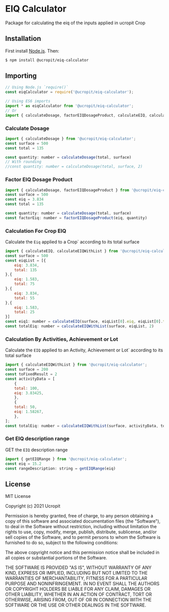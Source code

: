 # EIQ Calculator
Package for calculating the eiq of the inputs applied in ucropit Crop

## Installation

First install [Node.js](http://nodejs.org/). Then:

```sh
$ npm install @ucropit/eiq-calculator
```

## Importing

```javascript
// Using Node.js `require()`
const eiqCalculator = require('@ucropit/eiq-calculator');

// Using ES6 imports
import * as eiqCalculator from '@ucropit/eiq-calculator';
// Or
import { calculateDosage, factorEIQDosageProduct, calculateEIQ, calculateEiqWithList } from '@ucropit/eiq-calculator';
```

### Calculate Dosage

```js
import { calculateDosage } from '@ucropit/eiq-calculator';
const surface = 500
const total = 135

const quantity: number = calculateDosage(total, surface)
// With rounding
//const quantity: number = calculateDosage(total, surface, 2)
```

### Factor EIQ Dosage Product

```js
import { calculateDosage, factorEIQDosageProduct } from '@ucropit/eiq-calculator';
const surface = 500
const eiq = 3.834
const total = 135

const quantity: number = calculateDosage(total, surface)
const factorEiq: number = factorEIQDosageProduct(eiq, quantity)

```

### Calculation For Crop EIQ

Calculate the `Eiq` applied to a Crop` according to its total surface

```js
import { calculateEIQ, calculateEIQWithList } from '@ucropit/eiq-calculator';
const surface = 500
const eiqList = [{
    eiq: 3.834,
    total: 135
},{
    eiq: 1.583,
    total: 75
},{
    eiq: 3.834,
    total: 55
},{
    eiq: 1.583,
    total: 25
}]
const eiq1: number = calculateEIQ(surface, eiqList[0].eiq, eiqList[0].total)
const totalEiq: number = calculateEIQWithList(surface, eiqList, 2)
```
### Calculation By Activities, Achievement or Lot

Calculate the `EIQ` applied to an Activity, Achievement or Lot` according to its total surface

```js
import { calculateEIQWithList } from '@ucropit/eiq-calculator';
const surface = 200
const toFixedResult = 2
const activityData = [
    {
    total: 100,
    eiq: 3.83425,
    },
    {
    total: 50,
    eiq: 1.58267,
    },
];
const totalEiq: number = calculateEIQWithList(surface, activityData, toFixedResult)
```
### Get EIQ description range

GET the `EIQ` description range

```js
import { getEIQRange } from '@ucropit/eiq-calculator';
const eiq = 15.2
const rangeDescription: string = getEIQRange(eiq)
```
## License
MIT License

Copyright (c) 2021 Ucropit

Permission is hereby granted, free of charge, to any person obtaining a copy
of this software and associated documentation files (the "Software"), to deal
in the Software without restriction, including without limitation the rights
to use, copy, modify, merge, publish, distribute, sublicense, and/or sell
copies of the Software, and to permit persons to whom the Software is
furnished to do so, subject to the following conditions:

The above copyright notice and this permission notice shall be included in all
copies or substantial portions of the Software.

THE SOFTWARE IS PROVIDED "AS IS", WITHOUT WARRANTY OF ANY KIND, EXPRESS OR
IMPLIED, INCLUDING BUT NOT LIMITED TO THE WARRANTIES OF MERCHANTABILITY,
FITNESS FOR A PARTICULAR PURPOSE AND NONINFRINGEMENT. IN NO EVENT SHALL THE
AUTHORS OR COPYRIGHT HOLDERS BE LIABLE FOR ANY CLAIM, DAMAGES OR OTHER
LIABILITY, WHETHER IN AN ACTION OF CONTRACT, TORT OR OTHERWISE, ARISING FROM,
OUT OF OR IN CONNECTION WITH THE SOFTWARE OR THE USE OR OTHER DEALINGS IN THE
SOFTWARE.
